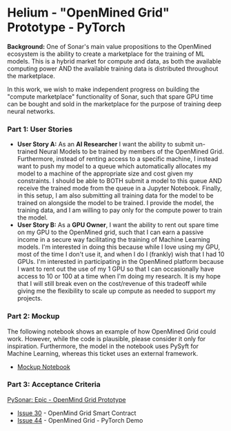 # Helium - "OpenMined Grid" Prototype - PyTorch

<b>Background:</b> One of Sonar's main value propositions to the OpenMined ecosystem is the ability to create a marketplace for the training of ML models. This is a hybrid market for compute and data, as both the available computing power AND the available training data is distributed throughout the marketplace.

In this work, we wish to make independent progress on building the "compute marketplace" functionality of Sonar, such that spare GPU time can be bought and sold in the marketplace for the purpose of training deep neural networks.

### Part 1: User Stories

* <b>User Story A:</b> As an <b>AI Researcher</b> I want the ability to submit un-trained Neural Models to be trained by members of the OpenMined Grid. Furthermore, instead of renting access to a specific machine, I instead want to push my model to a queue which automatically allocates my model to a machine of the appropriate size and cost given my constraints. I should be able to BOTH submit a model to this queue AND receive the trained mode from the queue in a Jupyter Notebook. Finally, in this setup, I am also submitting all training data for the model to be trained on alongside the model to be trained. I provide the model, the training data, and I am willing to pay only for the compute power to train the model.
* <b>User Story B:</b> As a <b>GPU Owner</b>, I want the ability to rent out spare time on my GPU to the OpenMined grid, such that I can earn a passive income in a secure way facilitating the training of Machine Learning models. I'm interested in doing this because while I love using my GPU, most of the time I don't use it, and when I do I (frankly) wish that I had 10 GPUs. I'm interested in participating in the OpenMined platform because I want to rent out the use of my 1 GPU so that I can occasionally have access to 10 or 100 at a time when I'm doing my research. It is my hope that I will still break even on the cost/revenue of this tradeoff while giving me the flexibility to scale up compute as needed to support my projects.

### Part 2: Mockup

The following notebook shows an example of how OpenMined Grid could work. However, while the code is plausible, please consider it only for inspiration. Furthermore, the model in the notebook uses PySyft for Machine Learning, whereas this ticket uses an external framework.

* [Mockup Notebook](https://github.com/OpenMined/PySonar/blob/master/notebooks/OpenMined%20Grid%20Mockup.ipynb)

### Part 3: Acceptance Criteria

[PySonar: Epic - OpenMind Grid Prototype](https://github.com/OpenMined/PySonar/issues/43)
* [Issue 30](https://github.com/OpenMined/Sonar/issues/30) - OpenMind Grid Smart Contract
* [Issue 44](https://github.com/OpenMined/PySonar/issues/44) - OpenMined Grid - PyTorch Demo
